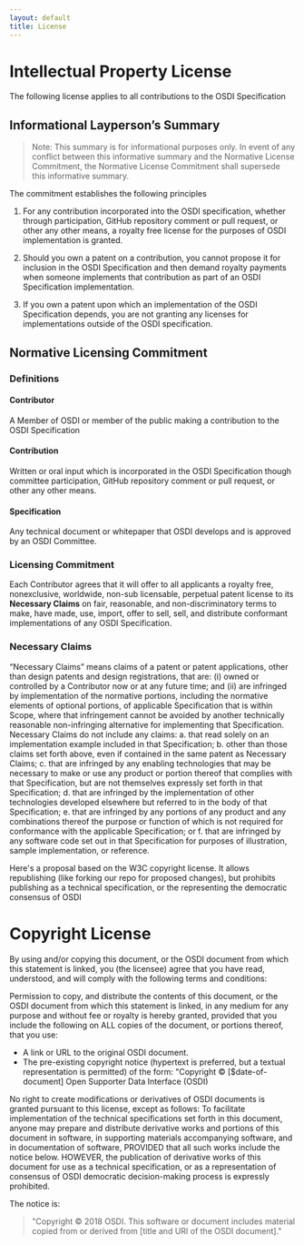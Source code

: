 ```yaml
---
layout: default
title: License
---
```


# Intellectual Property License

The following license applies to all contributions to the OSDI Specification

## Informational Layperson’s Summary
> Note: This summary is for informational purposes only. In event of any conflict between this informative summary and the Normative License Commitment, the Normative License Commitment shall supersede this informative summary.

The commitment establishes the following principles

1.	For any contribution incorporated into the OSDI specification, whether through participation, GitHub repository comment or pull request, or other any other means, a royalty free license for the purposes of OSDI implementation is granted.

2.	Should you own a patent on a contribution, you cannot propose it for inclusion in the OSDI Specification and then demand royalty payments when someone implements that contribution as part of an OSDI Specification implementation.

3.	If you own a patent upon which an implementation of the OSDI Specification depends, you are not granting any licenses for implementations outside of the OSDI specification.

## Normative Licensing Commitment 

###	Definitions

#### Contributor
A Member of OSDI or member of the public making a contribution to the OSDI Specification

#### Contribution
Written or oral input which is incorporated in the OSDI Specification though committee participation, GitHub repository comment or pull request, or other any other means.

#### Specification
Any technical document or whitepaper that OSDI develops and is approved by an OSDI Committee.

### Licensing Commitment  
Each Contributor agrees that it will offer to all applicants a royalty free, nonexclusive, worldwide, non-sub licensable, perpetual patent license to its __Necessary Claims__ on fair, reasonable, and non-discriminatory terms to make, have made, use, import, offer to sell, sell, and distribute conformant implementations of any OSDI Specification.

### Necessary Claims
 “Necessary Claims” means claims of a patent or patent applications, other than design patents and design registrations, that are: 
(i)	owned or controlled by a Contributor now or at any future time; and 
(ii)	are infringed by implementation of the normative portions, including the normative elements of optional portions, of applicable Specification that is within Scope, where that infringement cannot be avoided by another technically reasonable non-infringing alternative for implementing that Specification.  Necessary Claims do not include any claims: 
a.	that read solely on an implementation example included in that Specification; 
b.	other than those claims set forth above, even if contained in the same patent as Necessary Claims;
c.	that are infringed by any enabling technologies that may be necessary to make or use any product or portion thereof that complies with that Specification, but are not themselves expressly set forth in that Specification; 
d.	that are infringed by the implementation of other technologies developed elsewhere but referred to in the body of that Specification; 
e.	that are infringed by any portions of any product and any combinations thereof the purpose or function of which is not required for conformance with the applicable Specification; or 
f.	that are infringed by any software code set out in that Specification for purposes of illustration, sample implementation, or reference.

Here's a proposal based on the W3C copyright license.  It allows republishing (like forking our repo for proposed changes), but prohibits publishing as a technical specification, or the representing the democratic consensus of OSDI

# Copyright License

By using and/or copying this document, or the OSDI document from which this statement is linked, you (the licensee) agree that you have read, understood, and will comply with the following terms and conditions:

Permission to copy, and distribute the contents of this document, or the OSDI document from which this statement is linked, in any medium for any purpose and without fee or royalty is hereby granted, provided that you include the following on ALL copies of the document, or portions thereof, that you use:

* A link or URL to the original OSDI document.
* The pre-existing copyright notice (hypertext is preferred, but a textual representation is permitted) of the form: "Copyright © [$date-of-document] Open Supporter Data Interface (OSDI)

No right to create modifications or derivatives of OSDI documents is granted pursuant to this license, except as follows: To facilitate implementation of the technical specifications set forth in this document, anyone may prepare and distribute derivative works and portions of this document in software, in supporting materials accompanying software, and in documentation of software, PROVIDED that all such works include the notice below. HOWEVER, the publication of derivative works of this document for use as a technical specification, or as a representation of consensus of OSDI democratic decision-making process is expressly prohibited.

The notice is:

> "Copyright © 2018 OSDI. This software or document includes material copied from or derived from [title and URI of the OSDI document]."

